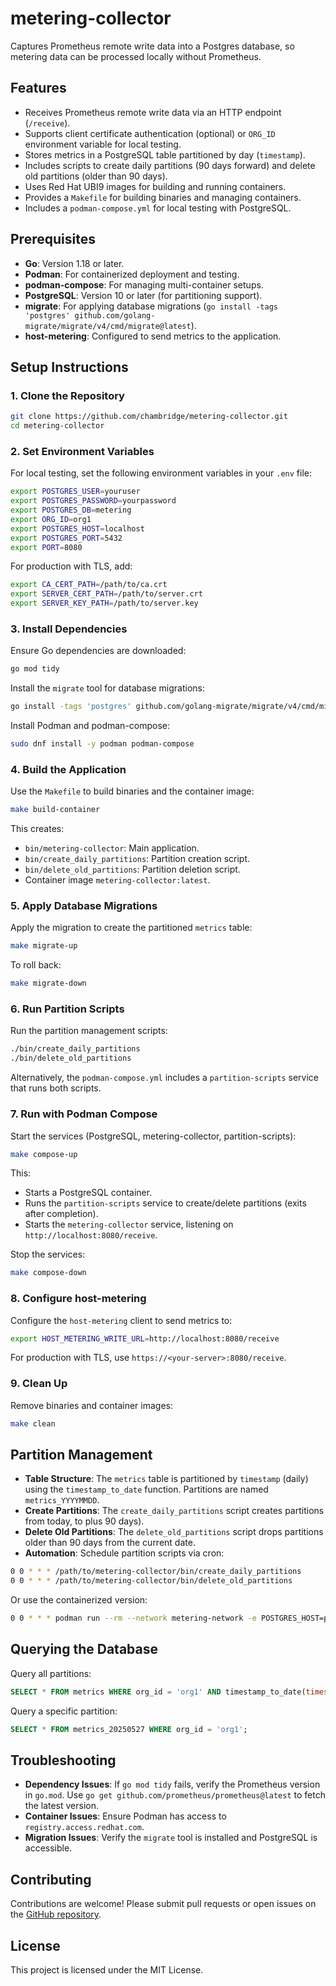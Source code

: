 # metering-collector
Captures Prometheus remote write data into a Postgres database, so metering data can be processed locally without Prometheus.

## Features

- Receives Prometheus remote write data via an HTTP endpoint (`/receive`).
- Supports client certificate authentication (optional) or `ORG_ID` environment variable for local testing.
- Stores metrics in a PostgreSQL table partitioned by day (`timestamp`).
- Includes scripts to create daily partitions (90 days forward) and delete old partitions (older than 90 days).
- Uses Red Hat UBI9 images for building and running containers.
- Provides a `Makefile` for building binaries and managing containers.
- Includes a `podman-compose.yml` for local testing with PostgreSQL.

## Prerequisites

- **Go**: Version 1.18 or later.
- **Podman**: For containerized deployment and testing.
- **podman-compose**: For managing multi-container setups.
- **PostgreSQL**: Version 10 or later (for partitioning support).
- **migrate**: For applying database migrations (`go install -tags 'postgres' github.com/golang-migrate/migrate/v4/cmd/migrate@latest`).
- **host-metering**: Configured to send metrics to the application.

## Setup Instructions

### 1. Clone the Repository

```bash
git clone https://github.com/chambridge/metering-collector.git
cd metering-collector
```

### 2. Set Environment Variables

For local testing, set the following environment variables in your `.env` file:

```bash
export POSTGRES_USER=youruser
export POSTGRES_PASSWORD=yourpassword
export POSTGRES_DB=metering
export ORG_ID=org1
export POSTGRES_HOST=localhost
export POSTGRES_PORT=5432
export PORT=8080
```

For production with TLS, add:

```bash
export CA_CERT_PATH=/path/to/ca.crt
export SERVER_CERT_PATH=/path/to/server.crt
export SERVER_KEY_PATH=/path/to/server.key
```

### 3. Install Dependencies

Ensure Go dependencies are downloaded:

```bash
go mod tidy
```

Install the `migrate` tool for database migrations:

```bash
go install -tags 'postgres' github.com/golang-migrate/migrate/v4/cmd/migrate@latest
```

Install Podman and podman-compose:

```bash
sudo dnf install -y podman podman-compose
```

### 4. Build the Application

Use the `Makefile` to build binaries and the container image:

```bash
make build-container
```

This creates:
- `bin/metering-collector`: Main application.
- `bin/create_daily_partitions`: Partition creation script.
- `bin/delete_old_partitions`: Partition deletion script.
- Container image `metering-collector:latest`.

### 5. Apply Database Migrations

Apply the migration to create the partitioned `metrics` table:

```bash
make migrate-up
```

To roll back:

```bash
make migrate-down
```

### 6. Run Partition Scripts

Run the partition management scripts:

```bash
./bin/create_daily_partitions
./bin/delete_old_partitions
```

Alternatively, the `podman-compose.yml` includes a `partition-scripts` service that runs both scripts.

### 7. Run with Podman Compose

Start the services (PostgreSQL, metering-collector, partition-scripts):

```bash
make compose-up
```

This:
- Starts a PostgreSQL container.
- Runs the `partition-scripts` service to create/delete partitions (exits after completion).
- Starts the `metering-collector` service, listening on `http://localhost:8080/receive`.

Stop the services:

```bash
make compose-down
```

### 8. Configure host-metering

Configure the `host-metering` client to send metrics to:

```bash
export HOST_METERING_WRITE_URL=http://localhost:8080/receive
```

For production with TLS, use `https://<your-server>:8080/receive`.

### 9. Clean Up

Remove binaries and container images:

```bash
make clean
```

## Partition Management

- **Table Structure**: The `metrics` table is partitioned by `timestamp` (daily) using the `timestamp_to_date` function. Partitions are named `metrics_YYYYMMDD`.
- **Create Partitions**: The `create_daily_partitions` script creates partitions from today, to plus 90 days).
- **Delete Old Partitions**: The `delete_old_partitions` script drops partitions older than 90 days from the current date.
- **Automation**: Schedule partition scripts via cron:

```bash
0 0 * * * /path/to/metering-collector/bin/create_daily_partitions
0 0 * * * /path/to/metering-collector/bin/delete_old_partitions
```

Or use the containerized version:

```bash
0 0 * * * podman run --rm --network metering-network -e POSTGRES_HOST=postgres -e POSTGRES_PORT=5432 -e POSTGRES_USER=youruser -e POSTGRES_PASSWORD=yourpassword -e POSTGRES_DB=metering metering-collector:latest /bin/sh -c "/app/bin/create_daily_partitions && /app/bin/delete_old_partitions"
```

## Querying the Database

Query all partitions:

```sql
SELECT * FROM metrics WHERE org_id = 'org1' AND timestamp_to_date(timestamp) = '2025-05-27';
```

Query a specific partition:

```sql
SELECT * FROM metrics_20250527 WHERE org_id = 'org1';
```

## Troubleshooting

- **Dependency Issues**: If `go mod tidy` fails, verify the Prometheus version in `go.mod`. Use `go get github.com/prometheus/prometheus@latest` to fetch the latest version.
- **Container Issues**: Ensure Podman has access to `registry.access.redhat.com`.
- **Migration Issues**: Verify the `migrate` tool is installed and PostgreSQL is accessible.

## Contributing

Contributions are welcome! Please submit pull requests or open issues on the [GitHub repository](https://github.com/yourusername/metering-collector).

## License

This project is licensed under the MIT License.